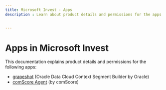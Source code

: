 ```yaml
---
title: Microsoft Invest - Apps 
description : Learn about product details and permissions for the apps grapeshot and comScore Agent


---
```



# Apps in Microsoft Invest

This documentation explains product details and permissions for the
following apps:

- [grapeshot](grapeshot.md) (Oracle Data Cloud Context Segment Builder by Oracle)
- [comScore Agent](comscore-agent.md) (by comScore)